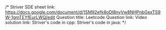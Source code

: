 /*
Striver SDE sheet link: https://docs.google.com/document/d/1SM92efk8oDl8nyVw8NHPnbGexTS9W-1gmTEYfEurLWQ/edit
Question title: 
Leetcode Question link: 
Video solution link: 
Striver's code in cpp: 
Striver's code in java: 
*/
